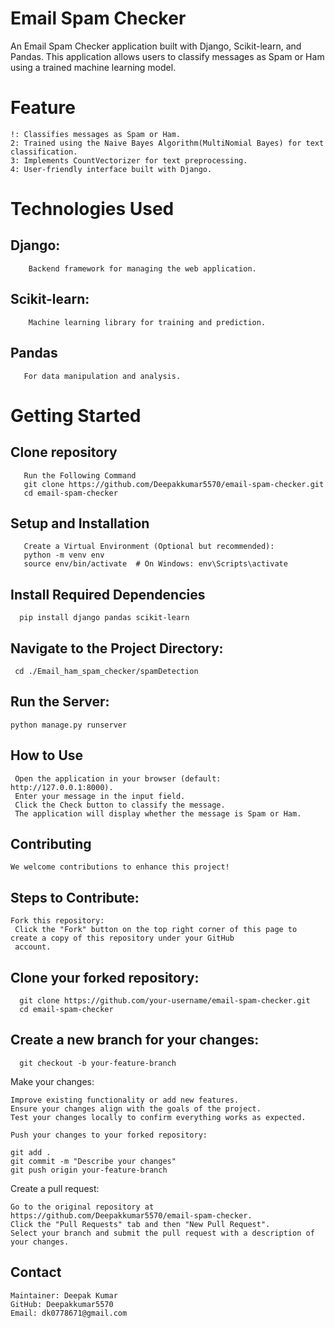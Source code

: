 # Email Spam Checker
   An Email Spam Checker application built with Django, Scikit-learn, and Pandas. This application allows users to classify 
   messages as Spam or Ham using a trained machine learning model.

# Feature
    !: Classifies messages as Spam or Ham.
    2: Trained using the Naive Bayes Algorithm(MultiNomial Bayes) for text classification.
    3: Implements CountVectorizer for text preprocessing.
    4: User-friendly interface built with Django.

# Technologies Used
  ## Django:
        Backend framework for managing the web application.
  ## Scikit-learn:
        Machine learning library for training and prediction.
  ## Pandas 
       For data manipulation and analysis.

# Getting Started
  ## Clone repository 
       Run the Following Command
       git clone https://github.com/Deepakkumar5570/email-spam-checker.git
       cd email-spam-checker
  ## Setup and Installation 
       Create a Virtual Environment (Optional but recommended):
       python -m venv env
       source env/bin/activate  # On Windows: env\Scripts\activate
 ## Install Required Dependencies
      pip install django pandas scikit-learn

 ##  Navigate to the Project Directory:   
     cd ./Email_ham_spam_checker/spamDetection
  
 ## Run the Server:
    python manage.py runserver

## How to Use
     Open the application in your browser (default: http://127.0.0.1:8000).
     Enter your message in the input field.
     Click the Check button to classify the message.
     The application will display whether the message is Spam or Ham.

   
## Contributing
    We welcome contributions to enhance this project!

## Steps to Contribute:
    Fork this repository:
     Click the "Fork" button on the top right corner of this page to create a copy of this repository under your GitHub 
     account.

## Clone your forked repository:
      git clone https://github.com/your-username/email-spam-checker.git  
      cd email-spam-checker       
## Create a new branch for your changes: 
      git checkout -b your-feature-branch  

Make your changes:

    Improve existing functionality or add new features.
    Ensure your changes align with the goals of the project.
    Test your changes locally to confirm everything works as expected.

    Push your changes to your forked repository:

    git add .  
    git commit -m "Describe your changes"  
    git push origin your-feature-branch  
Create a pull request:

    Go to the original repository at https://github.com/Deepakkumar5570/email-spam-checker.
    Click the "Pull Requests" tab and then "New Pull Request".
    Select your branch and submit the pull request with a description of your changes.
    
## Contact
    Maintainer: Deepak Kumar
    GitHub: Deepakkumar5570
    Email: dk0778671@gmail.com
 
